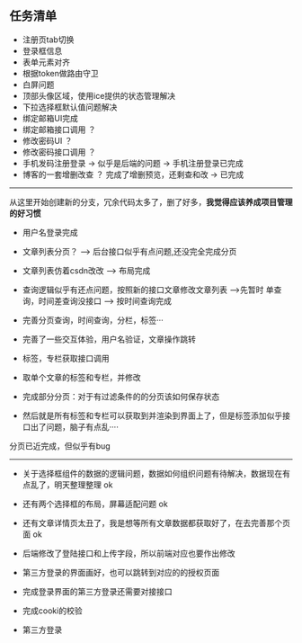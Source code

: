 ## 任务清单

+ 注册页tab切换
+ 登录框信息
+ 表单元素对齐
+ 根据token做路由守卫
+ 白屏问题
+ 顶部头像区域，使用ice提供的状态管理解决
+ 下拉选择框默认值问题解决
+ 绑定邮箱UI完成
+ 绑定邮箱接口调用 ？
+ 修改密码UI ？
+ 修改密码接口调用 ？
+ 手机发码注册登录  -> 似乎是后端的问题 -> 手机注册登录已完成
+ 博客的一套增删改查 ？ 完成了增删预览，还剩查和改  -> 已完成

------------------

从这里开始创建新的分支，冗余代码太多了，删了好多，**我觉得应该养成项目管理的好习惯**

+ 用户名登录完成
+ 文章列表分页？  --> 后台接口似乎有点问题,还没完全完成分页
+ 文章列表仿着csdn改改  --> 布局完成
+ 查询逻辑似乎有还点问题，按照新的接口文章修改文章列表   -->先暂时 单查询，时间差查询没接口 --> 按时间查询完成
+ 完善分页查询，时间查询，分栏，标签···
+ 完善了一些交互体验，用户名验证，文章操作跳转
+ 标签，专栏获取接口调用
+ 取单个文章的标签和专栏，并修改


+ 完成部分分页：对于有过滤条件的的分页该如何保存状态
+ 然后就是所有标签和专栏可以获取到并渲染到界面上了，但是标签添加似乎接口出了问题，脑子有点乱····

分页已近完成，但似乎有bug

---------------------

+ 关于选择框组件的数据的逻辑问题，数据如何组织问题有待解决，数据现在有点乱了，明天整理整理 ok
+ 还有两个选择框的布局，屏幕适配问题 ok 
+ 还有文章详情页太丑了，我是想等所有文章数据都获取好了，在去完善那个页面 ok


+ 后端修改了登陆接口和上传字段，所以前端对应也要作出修改
+ 第三方登录的界面画好，也可以跳转到对应的的授权页面
+ 完成登录界面的第三方登录还需要对接接口


+ 完成cooki的校验
+ 第三方登录
